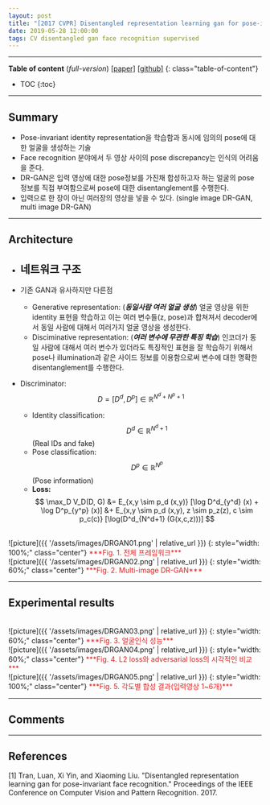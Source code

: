 ```yaml
---
layout: post
title: "[2017 CVPR] Disentangled representation learning gan for pose-invariant face recognition (*incomplete*)"
date: 2019-05-28 12:00:00
tags: CV disentangled gan face recognition supervised
---
```


<!--more-->

---

**Table of content** (*full-version*)
[[paper]](http://openaccess.thecvf.com/content_cvpr_2017/papers/Tran_Disentangled_Representation_Learning_CVPR_2017_paper.pdf) [[github]](https://github.com/kayamin/DR-GAN)
{: class="table-of-content"}
* TOC
{:toc}

---

## Summary

- Pose-invariant identity representation을 학습함과 동시에 임의의 pose에 대한 얼굴을 생성하는 기술
- Face recognition 분야에서 두 영상 사이의 pose discrepancy는 인식의 어려움을 준다.
- DR-GAN은 입력 영상에 대한 pose정보를 가진채 합성하고자 하는 얼굴의 pose 정보를 직접 부여함으로써 pose에 대한 disentanglement를 수행한다.
- 입력으로 한 장이 아닌 여러장의 영상을 넣을 수 있다. (single image DR-GAN, multi image DR-GAN)

---

## Architecture

- 네트워크 구조
  - 
  
- 기존 GAN과 유사하지만 다른점
  - Generative representation: (***동일사람 여러 얼굴 생성***) 얼굴 영상을 위한 identity 표현을 학습하고 이는 여러 변수들(z, pose)과 합쳐져서 decoder에서 동일 사람에 대해서 여러가지 얼굴 영상을 생성한다.
  - Disciminative representation: (***여러 변수에 무관한 특징 학습***) 인코더가 동일 사람에 대해서 여러 변수가 있더라도 특징적인 표현을 잘 학습하기 위해서 pose나 illumination과 같은 사이드 정보를 이용함으로써 변수에 대한 명확한 disentanglement를 수행한다.
- Discriminator: $$D = [D^d, D^p] \in \mathbb{R}^{N^d+N^p+1}$$
  - Identity classification: $$D^d \in \mathbb{R}^{N^d+1}$$ (Real IDs and fake)
  - Pose classification: $$D^p \in \mathbb{R}^{N^p}$$ (Pose information)
  - **Loss:** 
$$
\max_D V_D(D, G) &= E_{x,y \sim p_d (x,y)} [\log D^d_{y^d} (x) + \log D^p_{y^p} (x)] 
                 &+ E_{x,y \sim p_d (x,y), z \sim p_z(z), c \sim p_c(c)} [\log(D^d_{N^d+1} (G(x,c,z)))]
$$

<br/>
![picture]({{ '/assets/images/DRGAN01.png' | relative_url }})
{: style="width: 100%;" class="center"}
<span style="color: #e01f1f;">***Fig. 1. 전체 프레임워크***</span>


<br/>
![picture]({{ '/assets/images/DRGAN02.png' | relative_url }})
{: style="width: 60%;" class="center"}
<span style="color: #e01f1f;">***Fig. 2. Multi-image DR-GAN***</span>


---
  
## Experimental results

<br/>
![picture]({{ '/assets/images/DRGAN03.png' | relative_url }})
{: style="width: 60%;" class="center"}
<span style="color: #e01f1f;">***Fig. 3. 얼굴인식 성능***</span>


<br/>
![picture]({{ '/assets/images/DRGAN04.png' | relative_url }})
{: style="width: 60%;" class="center"}
<span style="color: #e01f1f;">***Fig. 4. L2 loss와 adversarial loss의 시각적인 비교***</span>


<br/>
![picture]({{ '/assets/images/DRGAN05.png' | relative_url }})
{: style="width: 100%;" class="center"}
<span style="color: #e01f1f;">***Fig. 5. 각도별 합성 결과(입력영상 1~6개)***</span>

---

## Comments

---

## References

[1] Tran, Luan, Xi Yin, and Xiaoming Liu. "Disentangled representation learning gan for pose-invariant face recognition." Proceedings of the IEEE Conference on Computer Vision and Pattern Recognition. 2017.
